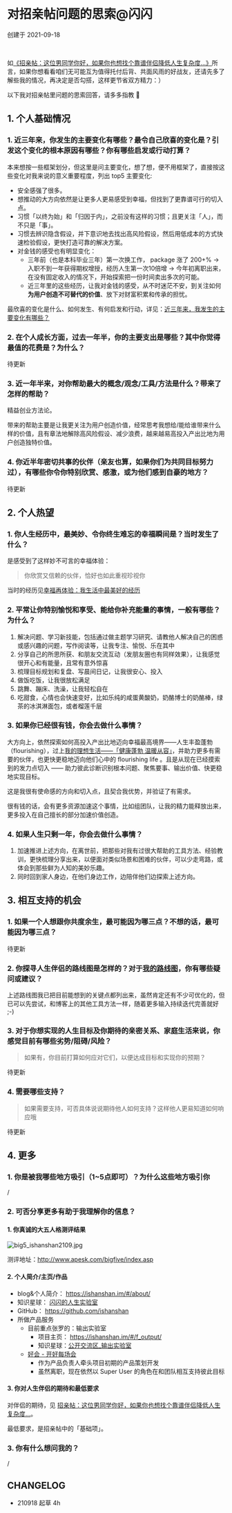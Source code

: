 # 对招亲帖问题的思索@闪闪
创建于 2021-09-18

<br> 

如[《招亲帖：这位男同学你好，如果你也想找个靠谱伴侣降低人生复杂度…》](family/lifep_Ad.md)所言，如果你想看看咱们无可能互为值得托付后背、共面风雨的好战友，还请先多了解些我的情况，再决定是否勾搭，这样更节省双方精力：）

以下我对招亲帖里问题的思索回答，请多多指教 🤗

## 1. 个人基础情况

### 1. 近三年来，你发生的主要变化有哪些？最令自己欣喜的变化是？引发这个变化的根本原因有哪些？你有哪些启发或行动打算？ 

本来想按一些框架划分，但这里是问主要变化，想了想，便不用框架了，直接按这些变化对我来说的意义重要程度，列出 top5 主要变化:


- 安全感强了很多。
- 想推动的大方向依然是让更多人更易感受到幸福，但找到了更靠谱可行的切入点。
- 习惯「以终为始」和「归因于内」，之前没有这样的习惯；且更关注「人」，而不只是「事」。
- 习惯去辨识隐含假设，并下意识地去找出高风险假设，然后用低成本的方式快速检验假设，更快打造可靠的解决方案。
- 对金钱的感受也有明显变化：
    - 三年前（也是本科毕业三年）第一次换工作， package 涨了 200+% -> 入职不到一年获得期权增授，经历人生第一次10倍增 -> 今年初离职出来，在没有固定收入的情况下，开始探索把一份时间卖出多次的可能。
    - 近三年里的这些经历，让我对金钱的感受，从不时迷茫不安，到关注如何**为用户创造不可替代的价值**、放下对财富积累和传承的担忧。


最欣喜的变化是什么、如何发生、有何启发和行动，详见：[近三年来，我发生的主要变化有哪些？](selfedu/rev_3years.md)

### 2. 在个人成长方面，过去一年半，你的主要支出是哪些？其中你觉得最值的花费是？为什么？

待更新


### 3. 近一年半来，对你帮助最大的概念/观念/工具/方法是什么？带来了怎样的帮助？ 

精益创业方法论。 

带来的帮助主要是让我更关注为用户创造价值，经常思考我想给/能给谁带来什么样的价值，且有章法地解除高风险假设、减少浪费，越来越易高投入产出比地为用户创造独特价值。 

### 4. 你近半年密切共事的伙伴（亲友也算，如果你们为共同目标努力过），有哪些你令你特别欣赏、感激，或为他们感到自豪的地方？


待更新

## 2. 个人热望

### 1. 你人生经历中，最美妙、令你终生难忘的幸福瞬间是？当时发生了什么？

是感受到了这样妙不可言的幸福体验：

> 你欣赏又信赖的伙伴，恰好也如此重视珍视你

当时的经历见[幸福再体验：我生活中最美好的经历](selfedu/savor_happiestevent?id=mystory)


### 2. 平常让你特别愉悦和享受、能给你补充能量的事情，一般有哪些？为什么？

1. 解决问题、学习新技能，包括通过做主题学习研究、请教他人解决自己的困惑或感兴趣的问题，写作阅读等，让我专注、愉悦、乐在其中
2. 分享自己的所思所获、和朋友交流互动（发朋友圈也有同样效果），让我感觉很开心和有能量，且常有意外惊喜
3. 梳理目标规划和复盘、写晨间日记，让我很安心、投入
4. 做饭吃饭，让我很放松满足
5. 跳舞、蹦床、洗澡，让我轻松自在
6. 吃甜食，心情也会快速变好，比如乐纯的咸蛋黄酸奶，奶酪博士的奶酪棒，绿茶的冰淇淋面包，或者榴莲千层


### 3. 如果你已经很有钱，你会去做什么事情？

大方向上，依然探索如何高投入产出比地迈向幸福最高境界——人生丰盈蓬勃（flourishing），过上[我的理想生活——「健康蓬勃 温暖从容」](about/idealife.md)，并助力更多有需要的伙伴，也更快更稳地迈向他们心中的 flourishing life 。且是从现在已经摸索到的发力点切入 —— 助力彼此诊断识别根本问题、聚焦要事、输出价值、快更稳地实现目标。

这是我很有使命感的方向和切入点，且契合我优势，并验证了有需求。

很有钱的话，会有更多资源加速这个事情，比如组团队，让我的精力能释放出来，更多投入在自己擅长的部分加速价值创造。

### 4. 如果人生只剩一年，你会去做什么事情？

1. 加速推进上述方向，在离世前，把那些对我有过很大帮助的工具方法、经验教训，更快梳理分享出来，以便面对类似场景和困难的伙伴，可以少走弯路，或体会到那些鲜为人知的美妙乐趣。
2. 同时回到家人身边，在他们身边工作，边陪伴他们边探索上述方向。

## 3. 相互支持的机会

### 1. 如果一个人想跟你共度余生，最可能因为哪三点？不想的话，最可能因为哪三点？

待更新

### 2. 你探寻人生伴侣的路线图是怎样的？对于[我的路线图](family/lifep_roadmap.md)，你有哪些疑问或建议？

上述路线图我已把目前能想到的关键点都列出来，虽然肯定还有不少可优化的，但已可以先尝试，和博客上的其他工具方法一样，随着更多输入持续迭代完善就好 ;-)

### 3. 对于你想实现的人生目标及你期待的亲密关系、家庭生活来说，你感觉目前有哪些劣势/阻碍/风险？

> 如果有，你目前打算如何应对它们，以便达成目标和实现你的预期？

待更新

### 4. 需要哪些支持？

> 如果需要支持，可否具体说说期待他人如何支持？这样他人更易知道如何响应哦

待更新

## 4. 更多

### 1. 你是被我哪些地方吸引（1~5点即可）？为什么这些地方吸引你

/

### 2. 可否分享更多有助于我理解你的信息？



#### 1. 你真诚的大五人格测评结果

![big5_ishanshan2109.jpg](http://ishanshan.zoomquiet.top/share/big5_ishanshan2109.jpg  ':size=400' )

测评地址：http://www.apesk.com/bigfive/index.asp

#### 2. 个人简介/主页/作品

- blog&个人简介： https://ishanshan.im/#/about/
- 知识星球： [闪闪的人生实验室](https://t.zsxq.com/Vrzji2B)
- GitHub： https://github.com/ishanshan
- 所做产品服务
    - 目前重点张罗的：输出实验室
        - 项目主页： https://ishanshan.im/#/f_output/
        - 知识星球：[公开交流区_输出实验室](https://t.zsxq.com/2jaMjyr)
    - [好会 - 开好每场会](https://www.kaihaohui.cn/)
        - 作为产品负责人牵头项目初期的产品策划开发
        - 虽然离职，现在依然以 Super User 的角色在和团队相互支持彼此目标

#### 3. 你对人生伴侣的期待和最低要求

对伴侣的期待，见 [招亲帖：这位男同学你好，如果你也想找个靠谱伴侣降低人生复杂度…](family/lifep_Ad.md)。

最低要求，是招亲帖中的「基础项」。


### 3. 你有什么想问我的？

/


## CHANGELOG 

- 210918 起草 4h
